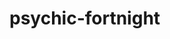 # psychic-fortnight
<!-- Failed to upload "cal.py - java tuto - Visual Studio Code 2025-06-16 13-17-51.mp4" -->
